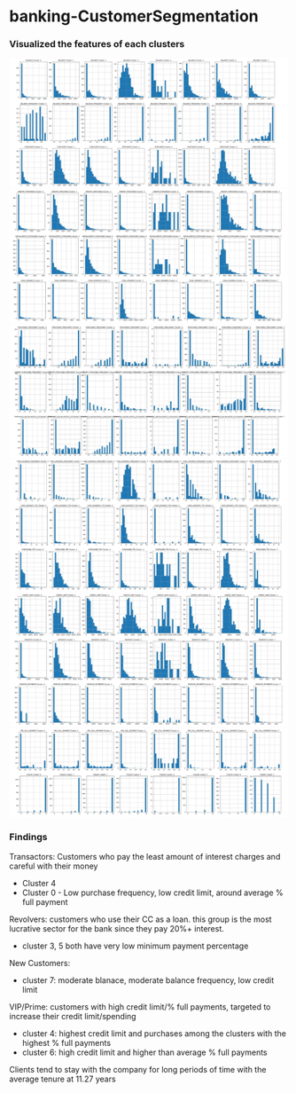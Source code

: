 # banking-CustomerSegmentation

### Visualized the features of each clusters
![alt text](https://github.com/daniel8691/banking-CustomerSegmentation/blob/master/cluster_analysis_SS/pic1.jpg)
![alt text](https://github.com/daniel8691/banking-CustomerSegmentation/blob/master/cluster_analysis_SS/pic2.jpg)
![alt text](https://github.com/daniel8691/banking-CustomerSegmentation/blob/master/cluster_analysis_SS/pic3.jpg)
![alt text](https://github.com/daniel8691/banking-CustomerSegmentation/blob/master/cluster_analysis_SS/pic4.jpg)
![alt text](https://github.com/daniel8691/banking-CustomerSegmentation/blob/master/cluster_analysis_SS/pic5.jpg)
![alt text](https://github.com/daniel8691/banking-CustomerSegmentation/blob/master/cluster_analysis_SS/pic6.jpg)

### Findings

Transactors: Customers who pay the least amount of interest charges and careful with their money
* Cluster 4
* Cluster 0 - Low purchase frequency, low credit limit, around average % full payment

Revolvers: customers who use their CC as a loan. this group is the most lucrative sector for the bank since they pay 20%+ interest.
* cluster 3, 5 both have very low minimum payment percentage

New Customers:
* cluster 7: moderate blanace, moderate balance frequency, low credit limit

VIP/Prime: customers with high credit limit/% full payments, targeted to increase their credit limit/spending
* cluster 4: highest credit limit and purchases among the clusters with the highest % full payments
* cluster 6: high credit limit and higher than average % full payments


Clients tend to stay with the company for long periods of time with the average tenure at 11.27 years
